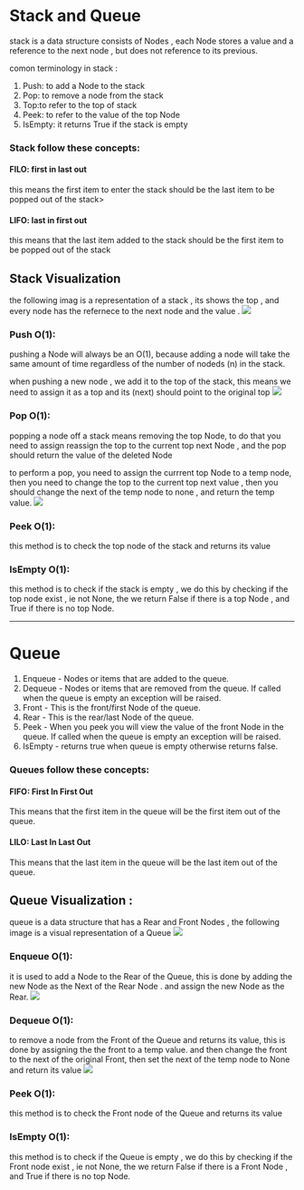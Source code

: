 # Stack and Queue
stack is a data structure consists of Nodes , each Node stores a value and a reference to the next node , but does not reference to its previous.

comon terminology in stack :
1. Push: to add a Node to the stack
2. Pop: to remove a node from the stack
3. Top:to refer to the top of stack
4. Peek: to refer to the value of the top Node
5. IsEmpty: it returns True if the stack is empty 

### Stack follow these concepts:
#### FILO: first in last out

this means the first item to enter the stack should be the last item to be popped out of the stack>

#### LIFO: last in first out
this means that the last item added to the stack should be the first item to be popped out of the stack


## Stack Visualization 
the following imag is a representation of a stack , its shows the top , and every node has the refernece to the next node and the value . 
![](https://codefellows.github.io/common_curriculum/data_structures_and_algorithms/Code_401/class-10/resources/images/stack1.PNG)

### Push O(1):
pushing a Node will always be an O(1), because adding a node will take the same amount of time regardless of the number of nodeds (n) in the stack.

when pushing a new node , we add it to the top of the stack, this means we need to assign it as a top and its (next) should point to the original top
![](https://codefellows.github.io/common_curriculum/data_structures_and_algorithms/Code_401/class-10/resources/images/pushStack2.PNG)
### Pop O(1):
popping a node off a stack means removing the top Node, to do that you need to assign reassign the top to the current top next Node , and the pop should return the value of the deleted Node

to perform a pop, you need to assign the currrent top Node to a temp node, then you need to change the top to the current top next value , then you should change the next of the temp node to none , and return the temp value.
![](https://codefellows.github.io/common_curriculum/data_structures_and_algorithms/Code_401/class-10/resources/images/popStack3.PNG)

### Peek O(1):
this method is to check the top node of the stack and returns its value

### IsEmpty O(1):

this method is to check if the stack is empty , we do this by checking if the top node exist , ie not None, the we return False if there is a top Node , and True if there is no top Node.


-----
# Queue
 
 1. Enqueue - Nodes or items that are added to the queue.
 2. Dequeue - Nodes or items that are removed from the queue. If called when the queue is empty an exception will be raised.
 3. Front - This is the front/first Node of the queue.
 4. Rear - This is the rear/last Node of the queue.
 5. Peek - When you peek you will view the value of the front Node in the queue. If called when the queue is empty an exception will be raised.
 6. IsEmpty - returns true when queue is empty otherwise returns false.

### Queues follow these concepts:
#### FIFO: First In First Out

This means that the first item in the queue will be the first item out of the queue.

#### LILO: Last In Last Out
This means that the last item in the queue will be the last item out of the queue. 
## Queue Visualization :
queue is a data structure that has a Rear and Front Nodes , the following image is a visual representation of a Queue
![](https://codefellows.github.io/common_curriculum/data_structures_and_algorithms/Code_401/class-10/resources/images/Queue.PNG)

### Enqueue O(1):
it is used to add a Node to the Rear of the Queue, this is done by adding the new Node as the Next of the Rear Node . and assign the new Node as the Rear.
![](https://codefellows.github.io/common_curriculum/data_structures_and_algorithms/Code_401/class-10/resources/images/Enqueue3.PNG)

### Dequeue O(1):
to remove a node from the Front of the Queue and returns its value, this is done by assigning the the front to a temp value. and then change the front to the next of the original Front, then set the next of the temp node to None and return its value
![](https://codefellows.github.io/common_curriculum/data_structures_and_algorithms/Code_401/class-10/resources/images/Dequeue3.PNG)

### Peek O(1):
this method is to check the Front node of the Queue and returns its value


### IsEmpty O(1):

this method is to check if the Queue is empty , we do this by checking if the Front node exist , ie not None, the we return False if there is a Front Node , and True if there is no top Node.





